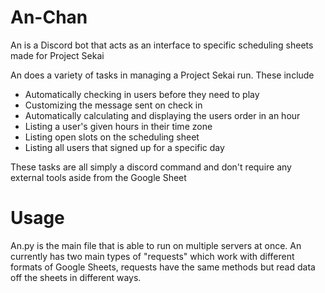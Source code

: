 # An-Chan

An is a Discord bot that acts as an interface to specific scheduling sheets made for Project Sekai

An does a variety of tasks in managing a Project Sekai run. These include
- Automatically checking in users before they need to play
- Customizing the message sent on check in
- Automatically calculating and displaying the users order in an hour
- Listing a user's given hours in their time zone
- Listing open slots on the scheduling sheet
- Listing all users that signed up for a specific day

These tasks are all simply a discord command and don't require any external tools aside from the Google Sheet

# Usage

An.py is the main file that is able to run on multiple servers at once.
An currently has two main types of "requests" which work with different formats of Google Sheets, requests have the same methods but read data off the sheets in different ways.
